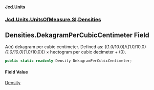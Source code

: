 #### [Jcd.Units](index.md 'index')
### [Jcd.Units.UnitsOfMeasure.SI](Jcd.Units.UnitsOfMeasure.SI.md 'Jcd.Units.UnitsOfMeasure.SI').[Densities](Densities.md 'Jcd.Units.UnitsOfMeasure.SI.Densities')

## Densities.DekagramPerCubicCentimeter Field

A(n) dekagram per cubic centimeter. Defined as: ((1.0/10.0)/((1.0/10.0)*(1.0/10.0)*(1.0/10.0))) × hectogram per cubic decimeter + (0).

```csharp
public static readonly Density DekagramPerCubicCentimeter;
```

#### Field Value
[Density](Density.md 'Jcd.Units.UnitTypes.Density')